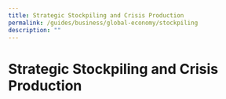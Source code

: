 ```yaml
---
title: Strategic Stockpiling and Crisis Production
permalink: /guides/business/global-economy/stockpiling
description: ""
---
```

# Strategic Stockpiling and Crisis Production